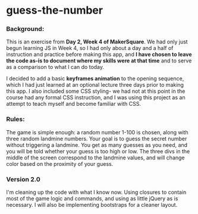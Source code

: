 guess-the-number
================

<h3>Background:</h3>
This is an exercise from <b>Day 2, Week 4 of MakerSquare</b>. We had only just begun learning JS in Week 4, so I had only about a day and a half of instruction and practice before making this app, and <b>I have chosen to leave the code as-is to document where my skills were at that time</b> and to serve as a comparison to what I can do today.

I decided to add a basic <b>keyframes animation</b> to the opening sequence, which I had just learned at an optional lecture three days prior to making this app. I also included some CSS styling- we had not at this point in the course had any formal CSS instruction, and I was using this project as an attempt to teach myself and become familiar with CSS.

<h3>Rules:</h3>
The game is simple enough: a random number 1-100 is chosen, along with three random landmine numbers. Your goal is to guess the secret number without triggering a landmine. You get as many guesses as you need, and you will be told whether your guess is too high or low. The three divs in the middle of the screen correspond to the landmine values, and will change color based on the proximity of your guess.

<h3>Version 2.0</h3>
I'm cleaning up the code with what I know now. Using closures to contain most of the game logic and commands, and using as little jQuery as is necessary. I will also be implementing bootstraps for a cleaner layout.